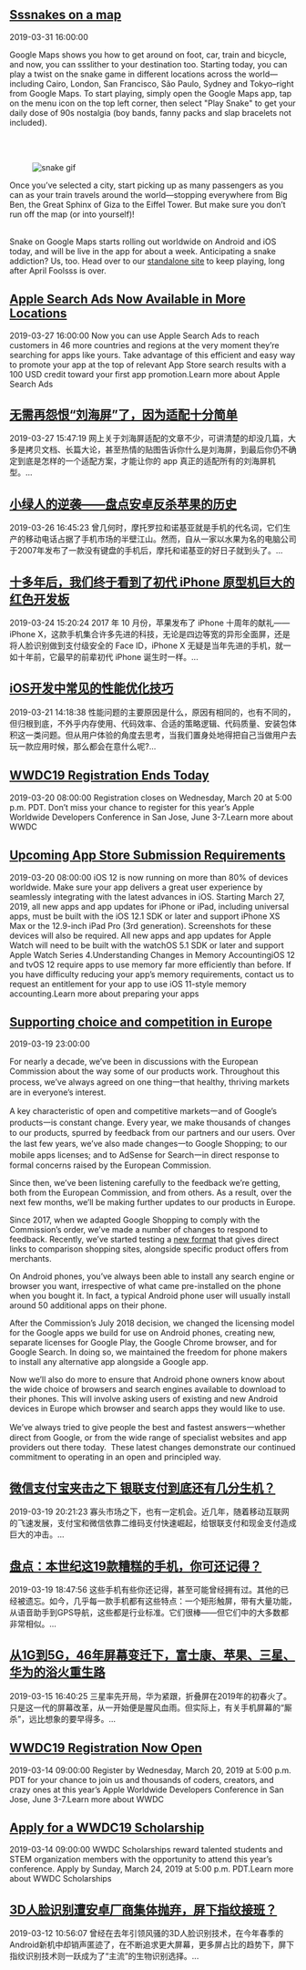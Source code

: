 ## <a href="https://www.blog.google/products/maps/sssnakes-map/" target="_blank">Sssnakes on a map</a>
2019-03-31 16:00:00
<html><head></head><body><div class="block-paragraph"><div class="rich-text"><p>Google Maps shows you how to get around on foot, car, train and bicycle, and now, you can ssslither to your destination too. Starting today, you can play a twist on the snake game in different locations across the world—including Cairo, London, San Francisco, São Paulo, Sydney and Tokyo–right from Google Maps. To start playing, simply open the Google Maps app, tap on the menu icon on the top left corner, then select "Play Snake" to get your daily dose of 90s nostalgia (boy bands, fanny packs and slap bracelets not included).</p><br/><br/></div></div><div class="block-image_full_width"><div class="article-module h-c-page"><div class="h-c-grid"><figure class="article-image--large h-c-grid__col h-c-grid__col--6 h-c-grid__col--offset-3 "><img alt="snake gif" src="https://storage.googleapis.com/gweb-uniblog-publish-prod/original_images/snake_GIF.gif"/></figure></div></div></div><div class="block-paragraph"><div class="rich-text"><p>Once you’ve selected a city, start picking up as many passengers as you can as your train travels around the world—stopping everywhere from Big Ben, the Great Sphinx of Giza to the Eiffel Tower. But make sure you don’t run off the map (or into yourself)!</p><br/>Snake on Google Maps starts rolling out worldwide on Android and iOS today, and will be live in the app for about a week. Anticipating a snake addiction? Us, too. Head over to our <a href="https://snake.googlemaps.com/">standalone site</a> to keep playing, long after April Foolsss is over. <br/></div></div></body></html>

## <a href="https://developer.apple.com/news/?id=03272019a" target="_blank">Apple Search Ads Now Available in More Locations</a>
2019-03-27 16:00:00
Now you can use Apple Search Ads to reach customers in 46 more countries and regions at the very moment they’re searching for apps like yours. Take advantage of this efficient and easy way to promote your app at the top of relevant App Store search results with a 100 USD credit toward your first app promotion.Learn more about Apple Search Ads

## <a href="http://mobile.51cto.com/hot-594095.htm" target="_blank">无需再怨恨“刘海屏”了，因为适配十分简单</a>
2019-03-27 15:47:19
网上关于刘海屏适配的文章不少，可讲清楚的却没几篇，大多是拷贝文档、长篇大论，甚至热情的贴图告诉你什么是刘海屏，到最后你仍不确定到底是怎样的一个适配方案，才能让你的 app 真正的适配所有的刘海屏机型。...

## <a href="http://mobile.51cto.com/hot-594028.htm" target="_blank">小绿人的逆袭——盘点安卓反杀苹果的历史</a>
2019-03-26 16:45:23
曾几何时，摩托罗拉和诺基亚就是手机的代名词，它们生产的移动电话占据了手机市场的半壁江山。然而，自从一家以水果为名的电脑公司于2007年发布了一款没有键盘的手机后，摩托和诺基亚的好日子就到头了。...

## <a href="http://mobile.51cto.com/hot-593816.htm" target="_blank">十多年后，我们终于看到了初代 iPhone 原型机巨大的红色开发板</a>
2019-03-24 15:20:24
2017 年 10 月份，苹果发布了 iPhone 十周年的献礼——iPhone X，这款手机集合许多先进的科技，无论是四边等宽的异形全面屏，还是将人脸识别做到支付级安全的 Face ID，iPhone X 无疑是当年先进的手机，就一如十年前，它最早的前辈初代 iPhone 诞生时一样。...

## <a href="http://mobile.51cto.com/hot-593697.htm" target="_blank">iOS开发中常见的性能优化技巧</a>
2019-03-21 14:18:38
性能问题的主要原因是什么，原因有相同的，也有不同的，但归根到底，不外乎内存使用、代码效率、合适的策略逻辑、代码质量、安装包体积这一类问题。但从用户体验的角度去思考，当我们置身处地得把自己当做用户去玩一款应用时候，那么都会在意什么呢?...

## <a href="https://developer.apple.com/news/?id=03202019b" target="_blank">WWDC19 Registration Ends Today</a>
2019-03-20 08:00:00
Registration closes on Wednesday, March 20 at 5:00 p.m. PDT. Don’t miss your chance to register for this year’s Apple Worldwide Developers Conference in San Jose, June 3-7.Learn more about WWDC

## <a href="https://developer.apple.com/news/?id=03202019a" target="_blank">Upcoming App Store Submission Requirements</a>
2019-03-20 08:00:00
iOS 12 is now running on more than 80% of devices worldwide. Make sure your app delivers a great user experience by seamlessly integrating with the latest advances in iOS. Starting March 27, 2019, all new apps and app updates for iPhone or iPad, including universal apps, must be built with the iOS 12.1 SDK or later and support iPhone XS Max or the 12.9-inch iPad Pro (3rd generation). Screenshots for these devices will also be required. All new apps and app updates for Apple Watch will need to be built with the watchOS 5.1 SDK or later and support Apple Watch Series 4.Understanding Changes in Memory AccountingiOS 12 and tvOS 12 require apps to use memory far more efficiently than before. If you have difficulty reducing your app’s memory requirements, contact us to request an entitlement for your app to use iOS 11-style memory accounting.Learn more about preparing your apps

## <a href="https://www.blog.google/around-the-globe/google-europe/supporting-choice-and-competition-europe/" target="_blank">Supporting choice and competition in Europe</a>
2019-03-19 23:00:00
<html><head></head><body><div class="block-paragraph"><div class="rich-text"><p>For nearly a decade, we’ve been in discussions with the European Commission about the way some of our products work. Throughout this process, we’ve always agreed on one thing一that healthy, thriving markets are in everyone’s interest.</p><p>A key characteristic of open and competitive markets一and of Google’s products一is constant change. Every year, we make thousands of changes to our products, spurred by feedback from our partners and our users. Over the last few years, we’ve also made changes一to Google Shopping; to our mobile apps licenses; and to AdSense for Search一in direct response to formal concerns raised by the European Commission.  </p><p>Since then, we’ve been listening carefully to the feedback we’re getting, both from the European Commission, and from others. As a result, over the next few months, we’ll be making further updates to our products in Europe.</p><p>Since 2017, when we adapted Google Shopping to comply with the Commission’s order, we’ve made a number of changes to respond to feedback. Recently, we’ve started testing a <a href="https://support.google.com/google-ads/answer/9262823">new format</a> that gives direct links to comparison shopping sites, alongside specific product offers from merchants.  </p><p>On Android phones, you’ve always been able to install any search engine or browser you want, irrespective of what came pre-installed on the phone when you bought it. In fact, a typical Android phone user will usually install around 50 additional apps on their phone.</p><p>After the Commission’s July 2018 decision, we changed the licensing model for the Google apps we build for use on Android phones, creating new, separate licenses for Google Play, the Google Chrome browser, and for Google Search. In doing so, we maintained the freedom for phone makers to install any alternative app alongside a Google app.</p><p>Now we’ll also do more to ensure that Android phone owners know about the wide choice of browsers and search engines available to download to their phones. This will involve asking users of existing and new Android devices in Europe which browser and search apps they would like to use.</p><p>We’ve always tried to give people the best and fastest answers一whether direct from Google, or from the wide range of specialist websites and app providers out there today.  These latest changes demonstrate our continued commitment to operating in an open and principled way.</p></div></div></body></html>

## <a href="http://mobile.51cto.com/hot-593592.htm" target="_blank">微信支付宝夹击之下 银联支付到底还有几分生机？</a>
2019-03-19 20:21:23
寡头市场之下，也有一定机会。近几年，随着移动互联网的飞速发展，支付宝和微信依靠二维码支付快速崛起，给银联支付和现金支付造成巨大的冲击。...

## <a href="http://mobile.51cto.com/hot-593587.htm" target="_blank">盘点：本世纪这19款糟糕的手机，你可还记得？</a>
2019-03-19 18:47:56
这些手机有些你还记得，甚至可能曾经拥有过。其他的已经被遗忘。如今，几乎每一款手机都有这些特点：一个矩形触屏，带有大量功能，从语音助手到GPS导航，这些都是行业标准。它们很棒——但它们中的大多数都非常相似。...

## <a href="http://news.51cto.com/art/201903/593430.htm" target="_blank">从1G到5G，46年屏幕变迁下，富士康、苹果、三星、华为的浴火重生路</a>
2019-03-15 16:40:25
三星率先开局，华为紧跟，折叠屏在2019年的初春火了。只是这一代的屏幕改革，从一开始便是腥风血雨。但实际上，有关手机屏幕的“厮杀”，远比想象的要早得多。...

## <a href="https://developer.apple.com/news/?id=03142019b" target="_blank">WWDC19 Registration Now Open</a>
2019-03-14 09:00:00
Register by Wednesday, March 20, 2019 at 5:00 p.m. PDT for your chance to join us and thousands of coders, creators, and crazy ones at this year’s Apple Worldwide Developers Conference in San Jose, June 3-7.Learn more about WWDC

## <a href="https://developer.apple.com/news/?id=03142019a" target="_blank">Apply for a WWDC19 Scholarship</a>
2019-03-14 09:00:00
WWDC Scholarships reward talented students and STEM organization members with the opportunity to attend this year’s conference. Apply by Sunday, March 24, 2019 at 5:00 p.m. PDT.Learn more about WWDC Scholarships

## <a href="http://mobile.51cto.com/hot-593189.htm" target="_blank">3D人脸识别遭安卓厂商集体抛弃，屏下指纹接班？</a>
2019-03-12 10:56:07
曾经在去年引领风骚的3D人脸识别技术，在今年春季的Android新机中却销声匿迹了，在不断追求更大屏幕，更多屏占比的趋势下，屏下指纹识别技术则一跃成为了“主流”的生物识别选择。...

